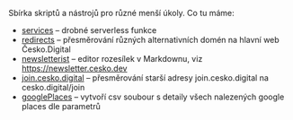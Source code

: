 Sbírka skriptů a nástrojů pro různé menší úkoly. Co tu máme:

- [services](services) – drobné serverless funkce
- [redirects](redirects) – přesměrování různých alternativních domén na hlavní web Česko.Digital
- [newsletterist](newsletterist) – editor rozesílek v Markdownu, viz https://newsletter.cesko.dev
- [join.cesko.digital](join.cesko.digital) – přesměrování starší adresy join.cesko.digital na cesko.digital/join
- [googlePlaces](googlePlaces) – vytvoří csv soubour s detaily všech nalezených google places dle parametrů
